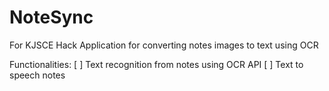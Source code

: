 # NoteSync
For KJSCE Hack
Application for converting notes images to text using OCR

Functionalities:
[ ] Text recognition from notes using OCR API
[ ] Text to speech notes

